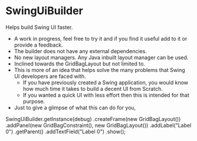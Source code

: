 SwingUiBuilder
==============

Helps build Swing UI faster.

- A work in progress, feel free to try it and if you find it useful add to it or provide a feedback.
- The builder does not have any external dependencies.
- No new layout managers. Any Java inbuilt layout manager can be used.
- Inclined towards the GridBagLayout but not limited to.
- This is more of an idea that helps solve the many problems that Swing UI developers are faced with.
  - If you have previously created a Swing application, you would know how much time it takes to build a decent UI from Scratch.
  - If you wanted a quick UI with less effort then this is intended for that purpose.
- Just to give a glimpse of what this can do for you,


SwingUiBuilder.getInstance(debug)
  .createFrame(new GridBagLayout())
    .addPanel(new GridBagConstraint(), new GridBagLayout())
      .addLabel("Label 0")
        .getParent()
      .addTextField("Label 0")
        .show();
      
        
  
